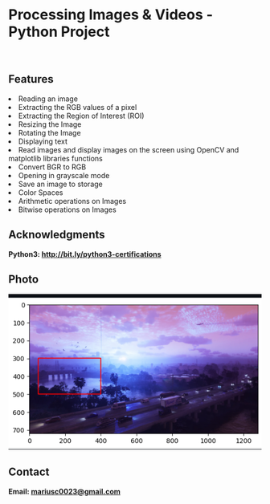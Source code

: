 <h1> Processing Images & Videos - Python Project</h1>
<br>
<h2>Features</h2>
<li>Reading an image</li>
<li>Extracting the RGB values of a pixel</li>
<li>Extracting the Region of Interest (ROI)</li>
<li>Resizing the Image</li>
<li>Rotating the Image</li>
<li>Displaying text</li>
<li>Read images and display images on the screen using OpenCV and matplotlib libraries functions</li>
<li>Convert BGR to RGB</li>
<li>Opening in grayscale mode</li>
<li>Save an image to storage</li>
<li>Color Spaces</li>
<li>Arithmetic operations on Images</li>
<li>Bitwise operations on Images</li>
<h2>Acknowledgments</h2>

<b> Python3: http://bit.ly/python3-certifications <b>
<br>


<h2>Photo</h2>
<img src="photo.png">
<br>


<h2>Contact</h2>

<b> Email: mariusc0023@gmail.com </b>
